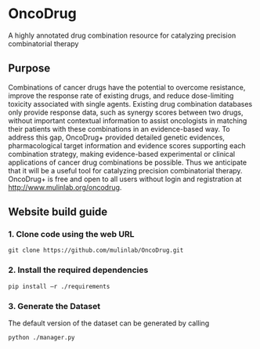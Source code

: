 # OncoDrug
A highly annotated drug combination resource for catalyzing precision combinatorial therapy
## Purpose
Combinations of cancer drugs have the potential to overcome resistance, improve the response rate of existing drugs, and reduce dose-limiting toxicity associated with single agents. Existing drug combination databases only provide response data, such as synergy scores between two drugs, without important contextual information to assist oncologists in matching their patients with these combinations in an evidence-based way. To address this gap, OncoDrug+ provided detailed genetic evidences, pharmacological target information and evidence scores supporting each combination strategy, making evidence-based experimental or clinical applications of cancer drug combinations be possible. Thus we anticipate that it will be a useful tool for catalyzing precision combinatorial therapy. OncoDrug+ is free and open to all users without login and registration at http://www.mulinlab.org/oncodrug.


## Website build guide
### 1. Clone code using the web URL
```
git clone https://github.com/mulinlab/OncoDrug.git
```
### 2. Install the required dependencies
```
pip install –r ./requirements
```
### 3. Generate the Dataset
The default version of the dataset can be generated by calling
```
python ./manager.py
```

